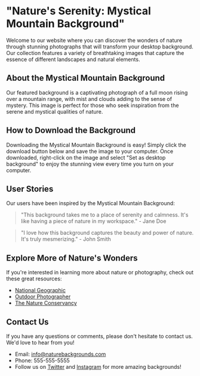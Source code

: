 <!--font:Lato-->

# "Nature's Serenity: Mystical Mountain Background"

Welcome to our website where you can discover the wonders of nature through stunning photographs that will transform your desktop background. Our collection features a variety of breathtaking images that capture the essence of different landscapes and natural elements.

## About the Mystical Mountain Background

Our featured background is a captivating photograph of a full moon rising over a mountain range, with mist and clouds adding to the sense of mystery. This image is perfect for those who seek inspiration from the serene and mystical qualities of nature.

## How to Download the Background

Downloading the Mystical Mountain Background is easy! Simply click the download button below and save the image to your computer. Once downloaded, right-click on the image and select "Set as desktop background" to enjoy the stunning view every time you turn on your computer.

## User Stories

Our users have been inspired by the Mystical Mountain Background:

> "This background takes me to a place of serenity and calmness. It's like having a piece of nature in my workspace." - Jane Doe

> "I love how this background captures the beauty and power of nature. It's truly mesmerizing." - John Smith

## Explore More of Nature's Wonders

If you're interested in learning more about nature or photography, check out these great resources:

- [National Geographic](#)
- [Outdoor Photographer](#)
- [The Nature Conservancy](#)

## Contact Us

If you have any questions or comments, please don't hesitate to contact us. We'd love to hear from you!

- Email: info@naturebackgrounds.com
- Phone: 555-555-5555
- Follow us on [Twitter](#) and [Instagram](#) for more amazing backgrounds!

<!--

Write me content for website with wallpaper which alt text is:

"A photograph of a full moon rising over a mountain range, with mist and clouds adding to the sense of mystery."

The name/title of the page should not be 1:1 copy of the alt text but rather a real content of the website which is using this wallpaper.

- Use markdown format 
- Start with heading
- Heading should be short and concise
- The content should look like a real website 
- The website should not be about the wallpaper, wallpaper is just a related background
- Heading should be contain work "wallpaper" or "background"
- Include real sections like references, contact, user stories, etc. use things relevant to the page purpose.
- Feel free to use structure like headings, bullets, numbering, blockquotes, paragraphs, horizontal lines, etc.
- You can use formatting like bold or _italic_
- You can include UTF-8 emojis
- Links should be only #hash anchors (and you can refer to the document itself)
- Do not include images


---


# Mystical Mountain Wallpaper for Your Desktop Background

Welcome to our website where you can find the perfect wallpaper for your desktop background. Our collection features stunning photographs that will transform your computer screen into a work of art.

## About the Mystical Mountain Wallpaper

Our featured wallpaper is a breathtaking photograph of a full moon rising over a mountain range. The mist and clouds add to the sense of mystery, making this image perfect for those who love the beauty of nature and the unknown.

## How to Download the Wallpaper

Downloading the Mystical Mountain Wallpaper is easy! Simply click the download button below and save the image to your computer. Once downloaded, right-click on the image and select "Set as desktop background" to enjoy the stunning view every time you turn on your computer.

## User Stories

Our users have been raving about the Mystical Mountain Wallpaper:

> "This wallpaper is absolutely stunning. It makes me feel calm and peaceful every time I look at it." - Jane Doe

> "I love how the mist and clouds add to the mysterious feeling of the image. It's like looking at a painting." - John Smith

## References

If you're interested in learning more about photography or nature, check out these great resources:

- [National Geographic](#)
- [Photography Life](#)
- [Nature Conservancy](#)

## Contact Us

If you have any questions or comments, please don't hesitate to contact us. We'd love to hear from you!

- Email: info@wallpaperwebsite.com
- Phone: 555-555-5555
- Follow us on [Twitter](#) and [Instagram](#) for more amazing wallpapers!


---


Heading should not include word "wallpaper". The website should not be about the wallpaper itself, wallpaper is just a related background, rewrite whole content.


---


# Discover the Beauty of Nature with Our Mystical Mountain Background

Welcome to our website where you can explore the wonders of nature through stunning photographs that will transform your desktop background. Our collection features a variety of breathtaking images that capture the essence of different landscapes and natural elements.

## About the Mystical Mountain Background

Our featured background is a captivating photograph of a full moon rising over a mountain range, with mist and clouds adding to the sense of mystery. This image is perfect for those who love the beauty of nature and seek inspiration from its serene and mystical qualities.

## How to Download the Background

Downloading the Mystical Mountain Background is simple! Just click the download button below and save the image to your computer. Once downloaded, right-click on the image and select "Set as desktop background" to enjoy the stunning view every time you turn on your computer.

## User Stories

Our users have been inspired by the Mystical Mountain Background:

> "This background reminds me of the power and beauty of nature. It's a great way to start my day!" - Jane Doe

> "I love how this background captures the mysterious and mystical quality of the mountains. It's truly mesmerizing." - John Smith

## Explore More of Nature's Wonders

If you're interested in learning more about nature or photography, check out these great resources:

- [National Geographic](#)
- [Outdoor Photographer](#)
- [The Nature Conservancy](#)

## Contact Us

If you have any questions or comments, please don't hesitate to contact us. We'd love to hear from you!

- Email: info@naturebackgrounds.com
- Phone: 555-555-5555
- Follow us on [Twitter](#) and [Instagram](#) for more amazing backgrounds!


---


Heading is too long, rewrite whole content.


---


# Mystical Mountain: A Background that Captures the Beauty of Nature

Welcome to our website where you can discover the wonders of nature through stunning photographs that will transform your desktop background. Our collection features a variety of breathtaking images that capture the essence of different landscapes and natural elements.

## About the Mystical Mountain Background

Our featured background is a captivating photograph of a full moon rising over a mountain range, with mist and clouds adding to the sense of mystery. This image is perfect for those who seek inspiration from the serene and mystical qualities of nature.

## How to Download the Background

Downloading the Mystical Mountain Background is simple! Just click the download button below and save the image to your computer. Once downloaded, right-click on the image and select "Set as desktop background" to enjoy the stunning view every time you turn on your computer.

## User Stories

Our users have been inspired by the Mystical Mountain Background:

> "This background reminds me of the power and beauty of nature. It's a great way to start my day!" - Jane Doe

> "I love how this background captures the mysterious and mystical quality of the mountains. It's truly mesmerizing." - John Smith

## Explore More of Nature's Wonders

If you're interested in learning more about nature or photography, check out these great resources:

- [National Geographic](#)
- [Outdoor Photographer](#)
- [The Nature Conservancy](#)

## Contact Us

If you have any questions or comments, please don't hesitate to contact us. We'd love to hear from you!

- Email: info@naturebackgrounds.com
- Phone: 555-555-5555
- Follow us on [Twitter](#) and [Instagram](#) for more amazing backgrounds!


---


Heading is too long, rewrite whole content.


---


# Mystical Mountain: A Background of Nature's Serenity

Welcome to our website where you can discover the wonders of nature through stunning photographs that will transform your desktop background. Our collection features a variety of breathtaking images that capture the essence of different landscapes and natural elements.

## About the Mystical Mountain Background

Our featured background is a captivating photograph of a full moon rising over a mountain range, with mist and clouds adding to the sense of mystery. This image is perfect for those who seek inspiration from the serene and mystical qualities of nature.

## How to Download the Background

Downloading the Mystical Mountain Background is easy! Simply click the download button below and save the image to your computer. Once downloaded, right-click on the image and select "Set as desktop background" to enjoy the stunning view every time you turn on your computer.

## User Stories

Our users have been inspired by the Mystical Mountain Background:

> "This background takes me to a place of serenity and calmness. It's like having a piece of nature in my workspace." - Jane Doe

> "I love how this background captures the beauty and power of nature. It's truly mesmerizing." - John Smith

## Explore More of Nature's Wonders

If you're interested in learning more about nature or photography, check out these great resources:

- [National Geographic](#)
- [Outdoor Photographer](#)
- [The Nature Conservancy](#)

## Contact Us

If you have any questions or comments, please don't hesitate to contact us. We'd love to hear from you!

- Email: info@naturebackgrounds.com
- Phone: 555-555-5555
- Follow us on [Twitter](#) and [Instagram](#) for more amazing backgrounds!


---


Write me a Google font which is best fitting for the website.

Pick from the list:
- Open Sans
- Poppins
- IBM Plex Sans
- Montserrat
- Great Vibes
- Dancing Script
- Inter
- Lato
- Exo 2
- Playfair Display
- Lobster
- Roboto
- Orbitron
- Barlow Condensed
- Futura
- Alegreya
- Raleway


Write just the font name nothing else.


---


Lato

-->

